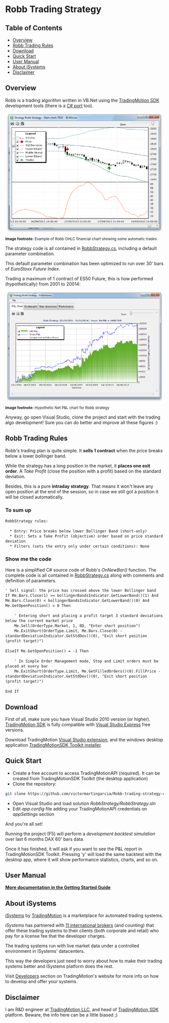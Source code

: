Robb Trading Strategy
============================================

Table of Contents
----

* [Overview](#overview)
* [Robb Trading Rules](#Robb-trading-rules)
* [Download](#download)
* [Quick Start](#quick-start)
* [User Manual](#user-manual)
* [About iSystems](#about-isystems)
* [Disclaimer](#disclaimer)

Overview
----

Robb is a trading algorithm written in VB.Net using the [TradingMotion SDK] development tools (there is a [C# port] too).

![OHLC example chart](markdown_files/OHLC.png)
<sub>__Image footnote:__ Example of Robb OHLC financial chart showing some automatic trades</sub>

The strategy code is all contained in [RobbStrategy.cs], including a default parameter combination.

This default parameter combination has been optimized to run over 30' bars of _EuroStoxx Future Index_.

Trading a maximum of 1 contract of ES50 Future, this is how performed (hypothetically) from 2001 to 20014:

![Net P&L chart](markdown_files/PL.png)
<sub>__Image footnote:__ Hypothetic Net P&L chart for Robb strategy</sub>

Anyway, go open Visual Studio, clone the project and start with the trading algo development! Sure you can do better and improve all these figures :)

Robb Trading Rules
----

Robb's trading plan is quite simple. It __sells 1 contract__ when the price breaks below a lower bollinger band.

While the strategy has a long position in the market, it __places one exit order__. A _Take Profit_ (close the position with a profit) based on the standard deviation.

Besides, this is a pure __intraday strategy__. That means it won't leave any open position at the end of the session, so in case we still got a position it will be closed automatically.

### To sum up ###
```
RobbStrategy rules:

  * Entry: Price breaks below lower Bollinger Band (short-only)
  * Exit: Sets a Take Profit (objective) order based on price standard deviation
  * Filters (sets the entry only under certain conditions): None
```

### Show me the code ###

Here is a simplified C# source code of Robb's _OnNewBar()_ function. The complete code is all contained in [RobbStrategy.cs] along with comments and definition of parameters.

```VB.net
' Sell signal: the price has crossed above the lower Bollinger band
If Me.Bars.Close(1) >= bollingerBandsIndicator.GetLowerBand()(1) And Me.Bars.Close(0) < bollingerBandsIndicator.GetLowerBand()(0) And Me.GetOpenPosition() = 0 Then

    ' Entering short and placing a profit target 3 standard deviations below the current market price
    Me.Sell(OrderType.Market, 1, 0D, "Enter short position")
    Me.ExitShort(OrderType.Limit, Me.Bars.Close(0) - standardDeviationIndicator.GetStdDev()(0), "Exit short position (profit target)")

ElseIf Me.GetOpenPosition() = -1 Then

    ' In Simple Order Management mode, Stop and Limit orders must be placed at every bar
    Me.ExitShort(OrderType.Limit, Me.GetFilledOrders()(0).FillPrice - standardDeviationIndicator.GetStdDev()(0), "Exit short position (profit target)")

End If
```

Download
----

First of all, make sure you have Visual Studio 2010 version (or higher). [TradingMotion SDK] is fully compatible with [Visual Studio Express] free versions.

Download TradingMotion [Visual Studio extension], and the windows desktop application [TradingMotionSDK Toolkit installer].


Quick Start
----

* Create a free account to access TradingMotionAPI (required). It can be created from TradingMotionSDK Toolkit (the desktop application)
* Clone the repository:
```sh
git clone https://github.com/victormartingarcia/Robb-trading-strategy-csharp
```
* Open Visual Studio and load solution _RobbStrategy/RobbStrategy.sln_
* Edit _app.config_ file adding your TradingMotionAPI credentials on _appSettings_ section

And you're all set!

Running the project (F5) will perform a _development backtest simulation_ over last 6 months DAX 60' bars data.

Once it has finished, it will ask if you want to see the P&L report in TradingMotionSDK Toolkit. Pressing 'y' will load the same backtest with the desktop app, where it will show performance statistics, charts, and so on.

User Manual
----

__[More documentation in the Getting Started Guide]__

About iSystems
----

[iSystems] by [TradingMotion] is a marketplace for automated trading systems.

_iSystems_ has partnered with [11 international brokers](http://www.tradingmotion.com/Brokers) (and counting) that offer these trading systems to their clients (both corporate and retail) who pay for a license fee that the developer charges.

The trading systems run with live market data under a controlled environment in iSystems' datacenters.

This way the developers just need to worry about how to make their trading systems better and iSystems platform does the rest.

Visit [Developers] section on TradingMotion's website for more info on how to develop and offer your systems.

Disclaimer
----

I am R&D engineer at [TradingMotion LLC], and head of [TradingMotion SDK] platform. Beware, the info here can be a little biased ;)

  [C# port]: https://github.com/victormartingarcia/Robb-trading-strategy-csharp
  [TradingMotion SDK]: http://sdk.tradingmotion.com
  [RobbStrategy.cs]: RobbStrategy/RobbStrategy.cs
  [iSystems platform]: https://www.isystems.com
  [iSystems.com]: https://www.isystems.com
  [iSystems]: https://www.isystems.com
  [TradingMotion LLC]: http://www.tradingmotion.com
  [TradingMotion]: http://www.tradingmotion.com
  [Developers]: http://www.tradingmotion.com/Strategies/Developers
  [Visual Studio Express]: http://www.visualstudio.com/en-us/downloads#d-2010-express
  [TradingMotion SDK website]: http://sdk.tradingmotion.com
  [TradingMotionSDK Toolkit installer]: http://sdk.tradingmotion.com/files/TradingMotionSDKInstaller.msi
  [Visual Studio extension]: http://sdk.tradingmotion.com/files/TradingMotionSDK_VisualStudio.vsix
  [More documentation in the Getting Started Guide]: http://sdk.tradingmotion.com/GettingStarted
